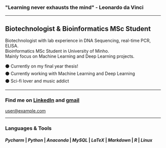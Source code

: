 ### "Learning never exhausts the mind" - Leonardo da Vinci

***

## Biotechnologist & Bioinformatics MSc Student

Biotechnologist with lab experience in DNA Sequencing, real-time PCR, ELISA.  
Bioinformatics MSc Student in University of Minho.  
Mainly focus on Machine Learning and Deep Learning projects.  

:black_circle: Currently on my final year thesis!  
:black_circle: Currently working with Machine Learning and Deep Learning  
:black_circle: Sci-fi lover and music addict  

***

### Find me on <a href="https://www.linkedin.com/in/josegracaduarte/">LinkedIn</a> and <a href="mailto:joseduartead@gmail.com">gmail</a>  
[user@example.com](mailto:joseduartead@gmail.com)
***

### Languages & Tools
#### *Pycharm* | *Python* | *Anaconda* | *MySQL* | *LaTeX* | *Markdown* | *R* | *Linux*
